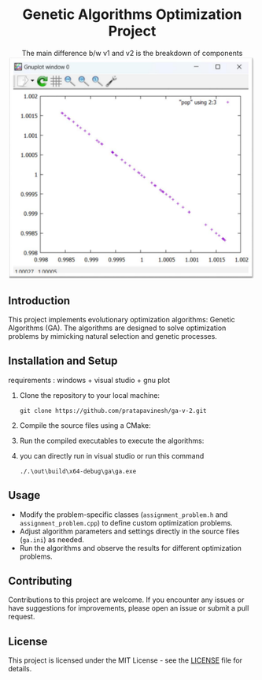 
<h1 align="center">
  Genetic Algorithms Optimization Project
</h1>
<div align ="center"> The main difference b/w v1 and v2 is the breakdown of components
</div>
<div align="center">
  <img alt="Sample" src="https://raw.githubusercontent.com/pratapavinesh/ga-v-1/main/sample.png" width="500" />
</div>

## Introduction

This project implements evolutionary optimization algorithms: Genetic Algorithms (GA). The algorithms are designed to solve optimization problems by mimicking natural selection and genetic processes.


## Installation and Setup
requirements : windows + visual studio + gnu plot

1. Clone the repository to your local machine:
   ```
   git clone https://github.com/pratapavinesh/ga-v-2.git
   ```

2. Compile the source files using a CMake: 

3. Run the compiled executables to execute the algorithms:
1. you can directly run in visual studio or run this command
   ```
   ./.\out\build\x64-debug\ga\ga.exe  
   ```

## Usage

- Modify the problem-specific classes (`assignment_problem.h` and `assignment_problem.cpp`) to define custom optimization problems.
- Adjust algorithm parameters and settings directly in the source files (`ga.ini`) as needed.
- Run the algorithms and observe the results for different optimization problems.

## Contributing

Contributions to this project are welcome. If you encounter any issues or have suggestions for improvements, please open an issue or submit a pull request.

## License

This project is licensed under the MIT License - see the [LICENSE](LICENSE) file for details.
